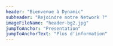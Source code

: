 ```yaml
---
header: "Bienvenue à Dynamic"
subheader: "Rejoindre notre Network ?"
imageFileName: "header-bg2.jpg"
jumpToAnchor: "Presentation"
jumpToAnchorText: "Plus d'information"
---
```

